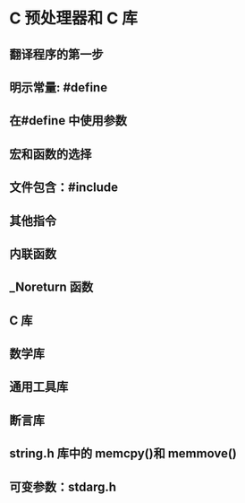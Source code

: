# C 预处理器和 C 库

## 翻译程序的第一步

## 明示常量: #define

## 在#define 中使用参数

## 宏和函数的选择

## 文件包含：#include

## 其他指令

## 内联函数

## \_Noreturn 函数

## C 库

## 数学库

## 通用工具库

## 断言库

## string.h 库中的 memcpy()和 memmove()

## 可变参数：stdarg.h


